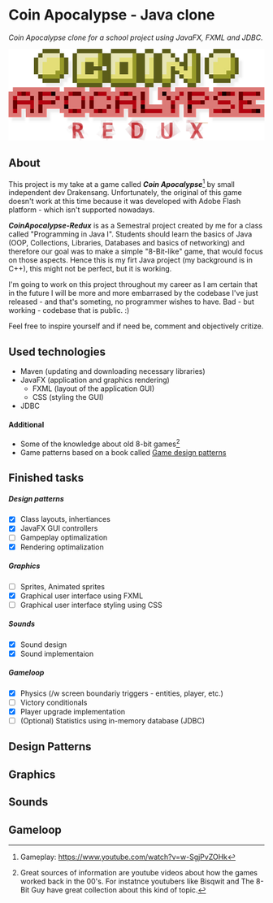 # Coin Apocalypse - Java clone
_Coin Apocalypse clone for a school project using JavaFX, FXML and JDBC._

![CoinApocalypseTitle](/CoinApocalypse/src/main/resources/img/menu/CoinApocalypse.png?raw=true "Coin Apocalypse Redux Logo")

## About
This project is my take at a game called _**Coin Apocalypse**_[^1] by small independent dev Drakensang. Unfortunately, the original of this game doesn't work at this time because it was developed with Adobe Flash platform - which isn't supported nowadays. 

_**CoinApocalypse-Redux**_ is as a Semestral project created by me for a class called "Programming in Java I". Students should learn the basics of Java (OOP, Collections, Libraries, Databases and basics of networking) and therefore our goal was to make a simple "8-Bit-like" game, that would focus on those aspects. Hence this is my firt Java project (my background is in C++), this might not be perfect, but it is working.

I'm going to work on this project throughout my career as I am certain that in the future I will be more and more embarrased by the codebase I've just released - and that's someting, no programmer wishes to have. Bad - but working - codebase that is public. :)  

Feel free to inspire yourself and if need be, comment and objectively critize. 

## Used technologies 
- Maven (updating and downloading necessary libraries)
- JavaFX (application and graphics rendering)
     - FXML (layout of the application GUI)
     - CSS (styling the GUI)
- JDBC

#### Additional
- Some of the knowledge about old 8-bit games[^2]
- Game patterns based on a book called [Game design patterns](https://gameprogrammingpatterns.com/contents.html)

## Finished tasks
##### Design patterns
- [X] Class layouts, inhertiances
- [X] JavaFX GUI controllers
- [ ] Gampeplay optimalization
- [X] Rendering optimalization
##### Graphics
- [ ] Sprites, Animated sprites
- [X] Graphical user interface using FXML
- [ ] Graphical user interface styling using CSS
##### Sounds
- [X] Sound design
- [X] Sound implementaion
##### Gameloop
- [X] Physics (/w screen boundariy triggers - entities, player, etc.)
- [ ] Victory conditionals
- [X] Player upgrade implementation
- [ ] \(Optional) Statistics using in-memory database (JDBC)

## Design Patterns

## Graphics

## Sounds

## Gameloop


[^1]: Gameplay: https://www.youtube.com/watch?v=w-SgjPvZOHk
[^2]: Great sources of information are youtube videos about how the games worked back in the 00's. For instatnce youtubers like Bisqwit and The 8-Bit Guy have great collection about this kind of topic.
